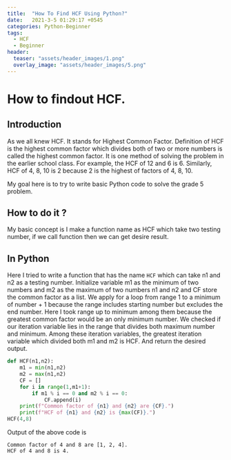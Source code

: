 ```yaml
---
title:  "How To Find HCF Using Python?"
date:   2021-3-5 01:29:17 +0545
categories: Python-Beginner
tags:
  - HCF
  - Beginner
header:
  teaser: "assets/header_images/1.png"
  overlay_image: "assets/header_images/5.png"
---
```

# How to findout HCF.

## Introduction
As we all knew HCF. It stands for Highest Common Factor. Definition of HCF is the highest common factor which divides both of two or more numbers is called the highest common factor. It is one method of solving the problem in the earlier school class. For example, the HCF of 12 and 6 is 6. Similarly, HCF of 4, 8, 10 is 2 because 2 is the highest of factors of 4, 8, 10.  

My goal here is to try to write basic Python code to solve the grade 5 problem. 


## How to do it ? 
My basic concept is I make a function name as HCF  which take two testing number, if we call function then we can get desire result. 

## In Python
Here I tried to write a function that has the name `HCF` which can take n1 and n2 as a testing number. Initialize variable m1 as the minimum of two numbers and m2 as the maximum of two numbers n1 and n2 and CF store the common factor as a list. We apply for a loop from range 1 to a minimum of number + 1 because the range includes starting number but excludes the end number. Here I took range up to minimum among them because the greatest common factor would be an only minimum number. We checked if our iteration variable lies in the range that divides both maximum number and minimum. Among these iteration variables, the greatest iteration variable which divided both m1 and m2 is HCF. And return the desired output. 

```python
def HCF(n1,n2):
    m1 = min(n1,n2)
    m2 = max(n1,n2)
    CF = []
    for i in range(1,m1+1):
        if m1 % i == 0 and m2 % i == 0:
            CF.append(i)
    print(f"Common factor of {n1} and {n2} are {CF}.")
    print(f"HCF of {n1} and {n2} is {max(CF)}.")
HCF(4,8)
```
Output of the above code is
```
Common factor of 4 and 8 are [1, 2, 4].
HCF of 4 and 8 is 4.

```
